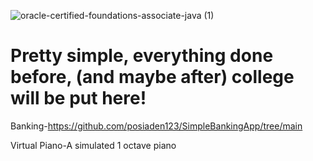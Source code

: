 ![oracle-certified-foundations-associate-java (1)](https://user-images.githubusercontent.com/64321652/128794178-6cb51d53-4ce4-467f-8a4c-39330b1aaa39.png)
# Pretty simple, everything done before, (and maybe after) college will be put here!

Banking-https://github.com/posiaden123/SimpleBankingApp/tree/main

Virtual Piano-A simulated 1 octave piano 

